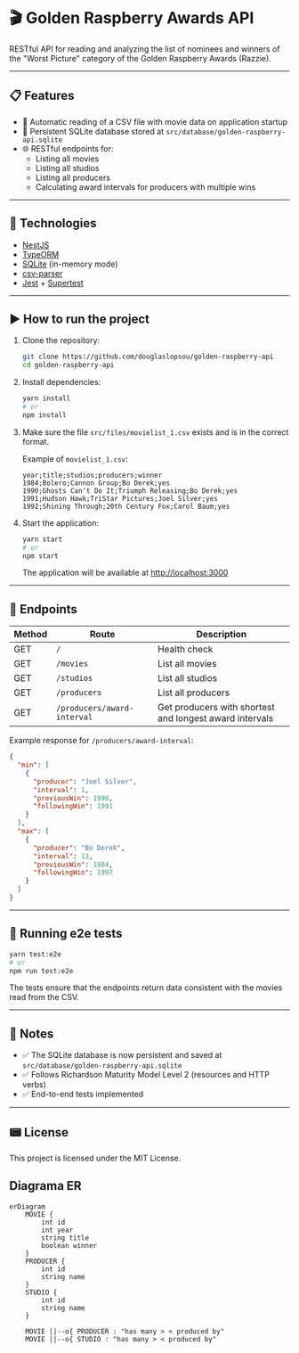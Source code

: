 # 🎬 Golden Raspberry Awards API

RESTful API for reading and analyzing the list of nominees and winners of the "Worst Picture" category of the Golden Raspberry Awards (Razzie).

---

## 📋 Features

- 📅 Automatic reading of a CSV file with movie data on application startup
- 🧠 Persistent SQLite database stored at `src/database/golden-raspberry-api.sqlite`
- 🌐 RESTful endpoints for:
  - Listing all movies
  - Listing all studios
  - Listing all producers
  - Calculating award intervals for producers with multiple wins

---

## 🚀 Technologies

- [NestJS](https://nestjs.com/)
- [TypeORM](https://typeorm.io/)
- [SQLite](https://www.sqlite.org/index.html) (in-memory mode)
- [csv-parser](https://www.npmjs.com/package/csv-parser)
- [Jest](https://jestjs.io/) + [Supertest](https://www.npmjs.com/package/supertest)

---

## ▶️ How to run the project

1. Clone the repository:

   ```bash
   git clone https://github.com/douglaslopsou/golden-raspberry-api
   cd golden-raspberry-api
   ```

2. Install dependencies:

   ```bash
   yarn install
   # or
   npm install
   ```

3. Make sure the file `src/files/movielist_1.csv` exists and is in the correct format.

   Example of `movielist_1.csv`:

   ```csv
   year;title;studios;producers;winner
   1984;Bolero;Cannon Group;Bo Derek;yes
   1990;Ghosts Can't Do It;Triumph Releasing;Bo Derek;yes
   1991;Hudson Hawk;TriStar Pictures;Joel Silver;yes
   1992;Shining Through;20th Century Fox;Carol Baum;yes
   ```

4. Start the application:

   ```bash
   yarn start
   # or
   npm start
   ```

   The application will be available at [http://localhost:3000](http://localhost:3000)

---

## 📡 Endpoints

| Method | Route                       | Description                                             |
| ------ | --------------------------- | ------------------------------------------------------- |
| GET    | `/`                         | Health check                                            |
| GET    | `/movies`                   | List all movies                                         |
| GET    | `/studios`                  | List all studios                                        |
| GET    | `/producers`                | List all producers                                      |
| GET    | `/producers/award-interval` | Get producers with shortest and longest award intervals |

Example response for `/producers/award-interval`:

```json
{
  "min": [
    {
      "producer": "Joel Silver",
      "interval": 1,
      "previousWin": 1990,
      "followingWin": 1991
    }
  ],
  "max": [
    {
      "producer": "Bo Derek",
      "interval": 13,
      "previousWin": 1984,
      "followingWin": 1997
    }
  ]
}
```

---

## 🧰 Running e2e tests

```bash
yarn test:e2e
# or
npm run test:e2e
```

The tests ensure that the endpoints return data consistent with the movies read from the CSV.

---

## 📌 Notes

- ✅ The SQLite database is now persistent and saved at `src/database/golden-raspberry-api.sqlite`
- ✅ Follows Richardson Maturity Model Level 2 (resources and HTTP verbs)
- ✅ End-to-end tests implemented

---

## 📟 License

This project is licensed under the MIT License.

## Diagrama ER

```mermaid
erDiagram
    MOVIE {
        int id
        int year
        string title
        boolean winner
    }
    PRODUCER {
        int id
        string name
    }
    STUDIO {
        int id
        string name
    }

    MOVIE ||--o{ PRODUCER : "has many > < produced by"
    MOVIE ||--o{ STUDIO : "has many > < produced by"
```
